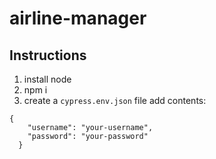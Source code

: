 # airline-manager
## Instructions
1. install node
2. npm i
3. create a `cypress.env.json` file
add contents:
```
{
    "username": "your-username",
    "password": "your-password"
  }
```
